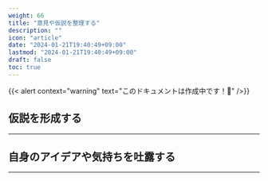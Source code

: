 ```yaml
---
weight: 66
title: "意見や仮説を整理する"
description: ""
icon: "article"
date: "2024-01-21T19:40:49+09:00"
lastmod: "2024-01-21T19:40:49+09:00"
draft: false
toc: true
---
```

{{< alert context="warning" text="このドキュメントは作成中です！👷" />}}


## 仮説を形成する
---

## 自身のアイデアや気持ちを吐露する
---

